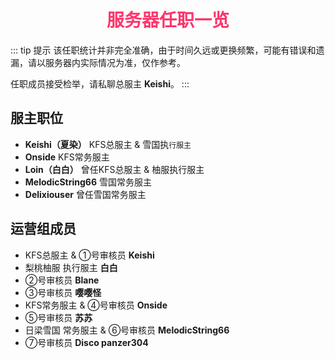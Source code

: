 # <div align="center"><font color=#FD366D>服务器任职一览</font></div>
::: tip 提示
该任职统计并非完全准确，由于时间久远或更换频繁，可能有错误和遗漏，请以服务器内实际情况为准，仅作参考。

任职成员接受检举，请私聊总服主 **Keishi**。
:::
## 服主职位
* **Keishi（夏染）** KFS总服主 & 雪国执`行服主`
* **Onside** KFS常务服主
* **Loin（白白）** 曾任KFS总服主 & 柚服执行服主
* **MelodicString66** 雪国常务服主
* **Delixiouser** 曾任雪国常务服主

## 运营组成员
* KFS总服主 & ①号审核员 **Keishi**
* 梨桃柚服 执行服主 **白白**
* ②号审核员 **Blane**
* ③号审核员 **嘤嘤怪**
* KFS常务服主 & ④号审核员 **Onside**
* ⑤号审核员 **苏苏**
* 日梁雪国 常务服主 & ⑥号审核员 **MelodicString66**
* ⑦号审核员 **Disco panzer304**